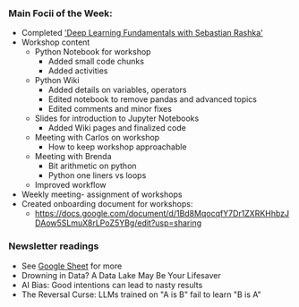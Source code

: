 ### Main Focii of the Week:
- Completed ['Deep Learning Fundamentals with Sebastian Rashka'](https://github.com/~_fundamentals)
- Workshop content
    - Python Notebook for workshop
        - Added small code chunks
        - Added activities
    - Python Wiki
        - Added details on variables, operators
        - Edited notebook to remove pandas and advanced topics
        - Edited comments and minor fixes
    - Slides for introduction to Jupyter Notebooks
        - Added Wiki pages and finalized code
    - Meeting with Carlos on workshop
        - How to keep workshop approachable
    - Meeting with Brenda
        - Bit arithmetic on python
        - Python one liners vs loops
    - Improved workflow
- Weekly meeting- assignment of workshops
- Created onboarding document for workshops:
    - https://docs.google.com/document/d/1Bd8MqocqfY7Dr1ZXRKHhbzJDAow5SLmuX8rLPoZ5YBg/edit?usp=sharing
### Newsletter readings 
- See [Google Sheet](https://docs.google.com/spreadsheets/d/1cq9_SipCVP6hIJWxPT3Hgf_hnUGpQ7iWtLCBcbVFeW4/edit?usp=sharing) for more
- Drowning in Data? A Data Lake May Be Your Lifesaver
- AI Bias: Good intentions can lead to nasty results
- The Reversal Curse: LLMs trained on "A is B" fail to learn "B is A"
